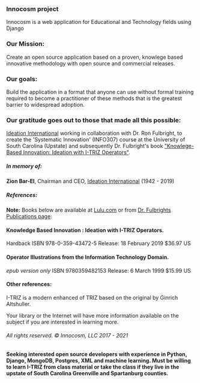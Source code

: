 ### Innocosm project
Innocosm is a web application for Educational and Technology fields using Django 

### Our Mission:
Create an open source application based on a proven, knowlege based innovative methodology with open source and commercial releases.

### Our goals:
Build the application in a format that anyone can use without formal training required to become a practitioner of these methods that is the greatest barrier to widespread adoption. 

### Our gratitude goes out to those that made all this possible:
[Ideation International](http://www.whereinnovationbegins.net/)  working in collaboration with Dr. Ron Fulbright, to create the 'Systematic Innovation' (INFO307) course at the University of South Carolina (Upstate) and subsequently Dr. Fulbright's book ["Knowlege-Based Innovation: Ideation with I-TRIZ Operators"](https://rfulbright.wixsite.com/ronfulbright/projects).

##### In memory of:
**Zion Bar-El**, Chairman and CEO, [Ideation International](http://www.whereinnovationbegins.net/) (1942 - 2019)

##### References:
**Note:** Books below are available at [Lulu.com](https://lulu.com) or from [Dr. Fulbrights Publications page](https://rfulbright.wixsite.com/ronfulbright/projects):

#### Knowledge Based Innovation : Ideation with I-TRIZ Operators.
Hardback 
ISBN 978-0-359-43472-5
Release: 18 February 2019
$36.97 US

#### Operator Illustrations from the Information Technology Domain.
*epub version only*
ISBN 9780359482153
Release: 6 March 1999
$15.99 US

#### Other references:
I-TRIZ is a modern enhanced of TRIZ based on the original by Ginrich Altshuller.

Your library or the Internet will have more information available on the subject if you are interested in learning more.

###### All rights reserved. &copy; Innocosm, LLC 2017 - 2021

#### Seeking interested open source developers with experience in Python, Django, MongoDB, Postgres, XML and machine learning. Must be willing to learn I-TRIZ from class material or take the class if they live in the upstate of South Carolina Greenville and Spartanburg counties.
